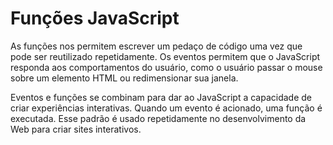 # Funções JavaScript

As funções nos permitem escrever um pedaço de código uma vez que pode ser reutilizado repetidamente.
Os eventos permitem que o JavaScript responda aos comportamentos do usuário, como o usuário passar o mouse sobre um elemento HTML ou redimensionar sua janela.

Eventos e funções se combinam para dar ao JavaScript a capacidade de criar experiências interativas. Quando um evento é acionado, uma função é executada. Esse padrão é usado repetidamente no desenvolvimento da Web para criar sites interativos.
